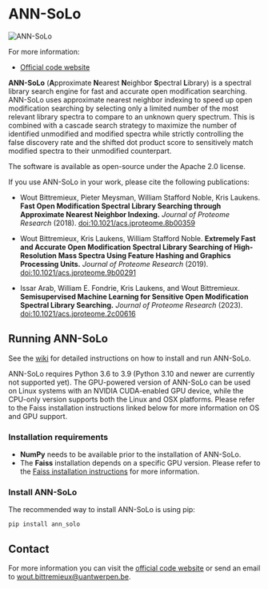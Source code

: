 ANN-SoLo
========

![ANN-SoLo](ann-solo.png)

For more information:

* [Official code website](https://github.com/bittremieux/ANN-SoLo)

**ANN-SoLo** (**A**pproximate **N**earest **N**eighbor **S**pectral **L**ibrary) is a spectral library search engine for fast and accurate open modification searching. ANN-SoLo uses approximate nearest neighbor indexing to speed up open modification searching by selecting only a limited number of the most relevant library spectra to compare to an unknown query spectrum. This is combined with a cascade search strategy to maximize the number of identified unmodified and modified spectra while strictly controlling the false discovery rate and the shifted dot product score to sensitively match modified spectra to their unmodified counterpart.

The software is available as open-source under the Apache 2.0 license.

If you use ANN-SoLo in your work, please cite the following publications:

- Wout Bittremieux, Pieter Meysman, William Stafford Noble, Kris Laukens. **Fast Open Modification Spectral Library Searching through Approximate Nearest Neighbor Indexing.** _Journal of Proteome Research_ (2018). [doi:10.1021/acs.jproteome.8b00359](https://doi.org/10.1021/acs.jproteome.8b00359)

- Wout Bittremieux, Kris Laukens, William Stafford Noble. **Extremely Fast and Accurate Open Modification Spectral Library Searching of High-Resolution Mass Spectra Using Feature Hashing and Graphics Processing Units.** _Journal of Proteome Research_ (2019). [doi:10.1021/acs.jproteome.9b00291](https://doi.org/10.1021/acs.jproteome.9b00291)

- Issar Arab, William E. Fondrie, Kris Laukens, and Wout Bittremieux. **Semisupervised Machine Learning for Sensitive Open Modification Spectral Library Searching.** _Journal of Proteome Research_ (2023). [doi:10.1021/acs.jproteome.2c00616](https://doi.org/10.1021/acs.jproteome.2c00616)

Running ANN-SoLo
----------------

See the [wiki](https://github.com/bittremieux/ANN-SoLo/wiki) for detailed instructions on how to install and run ANN-SoLo.

ANN-SoLo requires Python 3.6 to 3.9 (Python 3.10 and newer are currently not supported yet). The GPU-powered version of ANN-SoLo can be used on Linux systems with an NVIDIA CUDA-enabled GPU device, while the CPU-only version supports both the Linux and OSX platforms. Please refer to the Faiss installation instructions linked below for more information on OS and GPU support.

### Installation requirements

- **NumPy** needs to be available prior to the installation of ANN-SoLo.
- The **Faiss** installation depends on a specific GPU version. Please refer to the [Faiss installation instructions](https://github.com/facebookresearch/faiss/blob/master/INSTALL.md) for more information.

### Install ANN-SoLo

The recommended way to install ANN-SoLo is using pip:

    pip install ann_solo

Contact
-------

For more information you can visit the [official code website](https://github.com/bittremieux/ANN-SoLo) or send an email to <wout.bittremieux@uantwerpen.be>.
